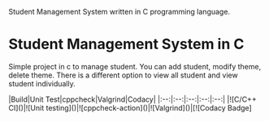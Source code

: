 Student Management System written in C programming language. <br> 
<h1>Student Management System in C</h1>
<p>Simple project in c to manage student. You can add student, modify theme, delete theme. There is a different option to view all student and view student individually.
</p>
|Build|Unit Test|cppcheck|Valgrind|Codacy|
|:--:|:--:|:--:|:--:|:--:|
|![C/C++ CI]()|![Unit testing]()|![cppcheck-action]()|![Valgrind]()|[![Codacy Badge]

